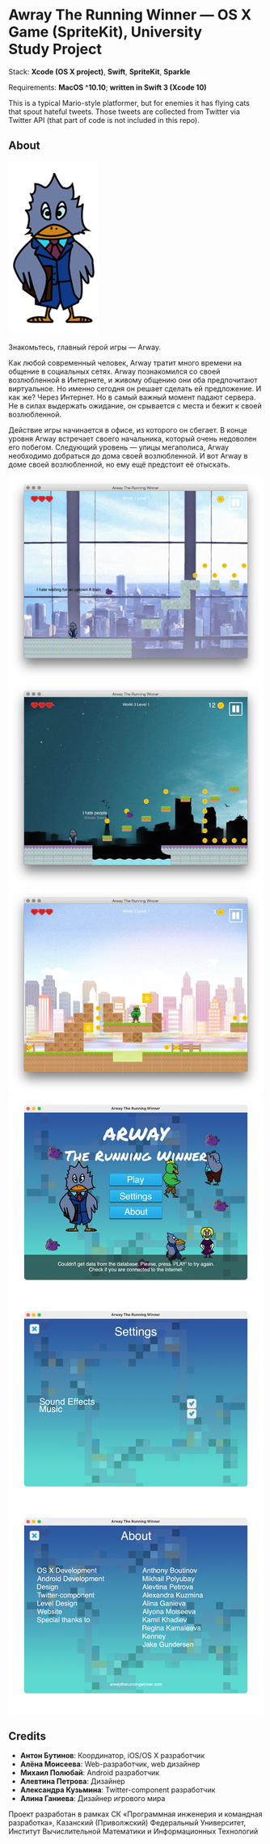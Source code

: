 # Awray The Running Winner — OS X Game (SpriteKit), University Study Project

Stack: **Xcode (OS X project)**, **Swift**, **SpriteKit**, **Sparkle**

Requirements: **MacOS ^10.10**; **written in Swift 3 (Xcode 10)**

This is a typical Mario-style platformer, but for enemies it has flying cats that spout hateful tweets. Those tweets are collected from Twitter via Twitter API (that part of code is not included in this repo).

## About

<img src="readme-images/arway-pic@1x.jpg" alt="Arway" />

Знакомьтесь, главный герой игры — Arway.

Как любой современный человек, Arway тратит много времени на общение в социальных сетях.
Arway познакомился со своей возлюбленной в Интернете, и живому общению они оба предпочитают виртуальное. Но именно сегодня он решает сделать ей предложение. И как же? Через Интернет. Но в самый важный момент падают сервера. Не в силах выдержать ожидание, он срывается с места и бежит к своей возлюбленной.

Действие игры начинается в офисе, из которого он сбегает. В конце уровня Arway встречает своего начальника, который очень недоволен его побегом. Следующий уровень — улицы мегаполиса, Arway необходимо добраться до дома своей возлюбленной. И вот Arway в доме своей возлюбленной, но ему ещё предстоит её отыскать.

<img src="readme-images/screen1.png" alt="Awray The Running Winner — Preview 01" />
<img src="readme-images/screen2.png" alt="Awray The Running Winner — Preview 02" />
<img src="readme-images/screen3.png" alt="Awray The Running Winner — Preview 03" />
<img src="readme-images/screen4.jpg" alt="Awray The Running Winner — Preview 04" />
<img src="readme-images/screen5.jpg" alt="Awray The Running Winner — Preview 05" />
<img src="readme-images/screen6.jpg" alt="Awray The Running Winner — Preview 06" />

## Credits

- **Антон Бутинов**: Координатор, iOS/OS X разработчик
- **Алёна Моисеева**: Web-разработчик, web дизайнер
- **Михаил Полюбай**: Android разработчик
- **Алевтина Петрова**: Дизайнер
- **Александра Кузьмина**: Twitter-component разработчик
- **Алина Ганиева**: Дизайнер игрового мира

Проект разработан в рамках СК «Программная инженерия и командная разработка», Казанский (Приволжский) Федеральный Университет, Институт Вычислительной Математики и Информационных Технологий
